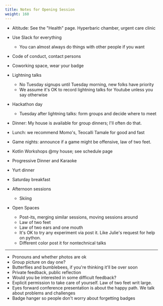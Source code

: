 ```yaml
---
title: Notes for Opening Session
weight: 160
---
```


- Altitude: See the "Health" page. Hyperbaric chamber, urgent care clinic

- Use Slack for everything
  - You can almost always do things with other people if you want

- Code of conduct, contact persons

- Coworking space, wear your badge

- Lightning talks
  - No Tuesday signups until Tuesday morning, new folks have priority
  - We assume it's OK to record lightning talks for Youtube unless you say otherwise

- Hackathon day
  - Tuesday after lightning talks: form groups and decide where to meet

- Dinner: My house is available for group dinners; I'll often do that.

- Lunch: we recommend Momo's, Teocalli Tamale for good and fast

- Game nights: announce if a game might be offensive, law of two feet.

- Kotlin Workshops @my house; see schedule page

- Progressive Dinner and Karaoke

- Yurt dinner

- Saturday breakfast

- Afternoon sessions
  - Skiing

- Open Spaces
  - Post-its, merging similar sessions, moving sessions around
  - Law of two feet
  - Law of two ears and one mouth
  - It's OK to try any experiment via post it. Like Julie's request for help on python.
  - Different color post it for nontechnical talks


________________________________________

- Pronouns and whether photos are ok
- Group picture on day one?
- Butterflies and bumblebees, if you're thinking it'll be over soon
- Private feedback, public reflection
- Would you be interested in some difficult feedback?
- Explicit permission to take care of yourself. Law of two feet writ large.
- Eyes forward conference presentation is about the happy path. We talk about problems and challenges
- Badge hanger so people don't worry about forgetting badges
